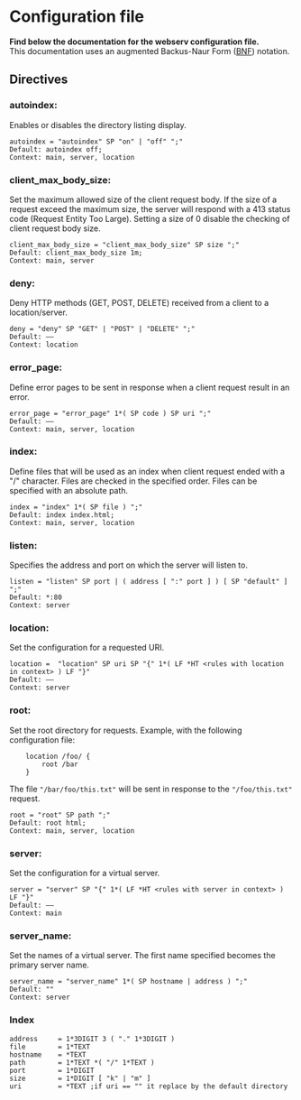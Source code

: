 # Configuration file
**Find below the documentation for the webserv configuration file.**\
This documentation uses an augmented Backus-Naur Form ([BNF](https://fr.wikipedia.org/wiki/Augmented_Backus-Naur_Form)) notation.
## Directives

### autoindex:
Enables or disables the directory listing display.
```
autoindex = "autoindex" SP "on" | "off" ";"
Default: autoindex off;
Context: main, server, location
```

### client_max_body_size:
Set the maximum allowed size of the client request body.
If the size of a request exceed the maximum size, the server will respond with a 413 status code (Request Entity Too Large).
Setting a size of 0 disable the checking of client request body size.
```
client_max_body_size = "client_max_body_size" SP size ";"
Default: client_max_body_size 1m;
Context: main, server
```

### deny:
Deny HTTP methods (GET, POST, DELETE) received from a client to a location/server.
```
deny = "deny" SP "GET" | "POST" | "DELETE" ";"
Default: ——
Context: location
```

### error_page:
Define error pages to be sent in response when a client request result in an error.
```
error_page = "error_page" 1*( SP code ) SP uri ";"
Default: ——
Context: main, server, location
```

### index:
Define files that will be used as an index when client request ended with a "/" character.
Files are checked in the specified order.
Files can be specified with an absolute path.
```
index = "index" 1*( SP file ) ";"
Default: index index.html;
Context: main, server, location
```

### listen:
Specifies the address and port on which the server will listen to.
```
listen = "listen" SP port | ( address [ ":" port ] ) [ SP "default" ] ";"
Default: *:80
Context: server
```

### location:
Set the configuration for a requested URI.
```
location =  "location" SP uri SP "{" 1*( LF *HT <rules with location in context> ) LF "}"
Default: ——
Context: server
```

### root:
Set the root directory for requests.
Example, with the following configuration file:
```
    location /foo/ {
        root /bar
    }
```
The file `"/bar/foo/this.txt"` will be sent in response to the `"/foo/this.txt"` request.
```
root = "root" SP path ";"
Default: root html;
Context: main, server, location
```
### server:
Set the configuration for a virtual server.
```
server = "server" SP "{" 1*( LF *HT <rules with server in context> ) LF "}"
Default: ——
Context: main
```

### server_name:
Set the names of a virtual server.
The first name specified becomes the primary server name.
```
server_name = "server_name" 1*( SP hostname | address ) ";"
Default: ""
Context: server
```

### Index
```
address     = 1*3DIGIT 3 ( "." 1*3DIGIT )
file        = 1*TEXT
hostname    = *TEXT
path        = 1*TEXT *( "/" 1*TEXT )
port        = 1*DIGIT
size        = 1*DIGIT [ "k" | "m" ]
uri         = *TEXT ;if uri == "" it replace by the default directory
```